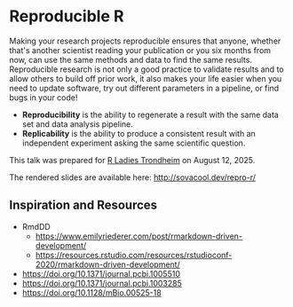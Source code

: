 # Reproducible R

Making your research projects reproducible ensures that anyone,
whether that's another scientist reading your publication or you six months from now,
can use the same methods and data to find the same results.
Reproducible research is not only a good practice to validate results and to allow others to build off prior work,
it also makes your life easier when you need to update software,
try out different parameters in a pipeline, or find bugs in your code!

- **Reproducibility** is the ability to regenerate a result with the same data set and data analysis pipeline.
- **Replicability** is the ability to produce a consistent result with an independent experiment asking the same scientific question.

This talk was prepared for [R Ladies Trondheim](https://www.meetup.com/rladies-trondheim/) on August 12, 2025.

The rendered slides are available here: <http://sovacool.dev/repro-r/>

## Inspiration and Resources

- RmdDD
    - https://www.emilyriederer.com/post/rmarkdown-driven-development/
    - https://resources.rstudio.com/resources/rstudioconf-2020/rmarkdown-driven-development/
- https://doi.org/10.1371/journal.pcbi.1005510
- https://doi.org/10.1371/journal.pcbi.1003285
- https://doi.org/10.1128/mBio.00525-18
